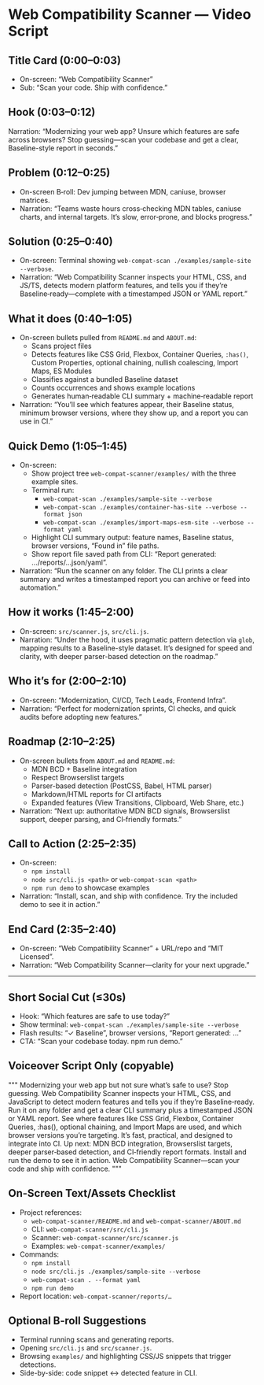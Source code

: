 # Web Compatibility Scanner — Video Script

## Title Card (0:00–0:03)
- On-screen: “Web Compatibility Scanner”
- Sub: “Scan your code. Ship with confidence.”

## Hook (0:03–0:12)
Narration: “Modernizing your web app? Unsure which features are safe across browsers? Stop guessing—scan your codebase and get a clear, Baseline-style report in seconds.”

## Problem (0:12–0:25)
- On-screen B‑roll: Dev jumping between MDN, caniuse, browser matrices.
- Narration: “Teams waste hours cross‑checking MDN tables, caniuse charts, and internal targets. It’s slow, error‑prone, and blocks progress.”

## Solution (0:25–0:40)
- On-screen: Terminal showing `web-compat-scan ./examples/sample-site --verbose`.
- Narration: “Web Compatibility Scanner inspects your HTML, CSS, and JS/TS, detects modern platform features, and tells you if they’re Baseline‑ready—complete with a timestamped JSON or YAML report.”

## What it does (0:40–1:05)
- On-screen bullets pulled from `README.md` and `ABOUT.md`:
  - Scans project files
  - Detects features like CSS Grid, Flexbox, Container Queries, `:has()`, Custom Properties, optional chaining, nullish coalescing, Import Maps, ES Modules
  - Classifies against a bundled Baseline dataset
  - Counts occurrences and shows example locations
  - Generates human‑readable CLI summary + machine‑readable report
- Narration: “You’ll see which features appear, their Baseline status, minimum browser versions, where they show up, and a report you can use in CI.”

## Quick Demo (1:05–1:45)
- On-screen:
  - Show project tree `web-compat-scanner/examples/` with the three example sites.
  - Terminal run:
    - `web-compat-scan ./examples/sample-site --verbose`
    - `web-compat-scan ./examples/container-has-site --verbose --format json`
    - `web-compat-scan ./examples/import-maps-esm-site --verbose --format yaml`
  - Highlight CLI summary output: feature names, Baseline status, browser versions, “Found in” file paths.
  - Show report file saved path from CLI: “Report generated: …/reports/…json/yaml”.
- Narration: “Run the scanner on any folder. The CLI prints a clear summary and writes a timestamped report you can archive or feed into automation.”

## How it works (1:45–2:00)
- On-screen: `src/scanner.js`, `src/cli.js`.
- Narration: “Under the hood, it uses pragmatic pattern detection via `glob`, mapping results to a Baseline-style dataset. It’s designed for speed and clarity, with deeper parser-based detection on the roadmap.”

## Who it’s for (2:00–2:10)
- On-screen: “Modernization, CI/CD, Tech Leads, Frontend Infra”.
- Narration: “Perfect for modernization sprints, CI checks, and quick audits before adopting new features.”

## Roadmap (2:10–2:25)
- On-screen bullets from `ABOUT.md` and `README.md`:
  - MDN BCD + Baseline integration
  - Respect Browserslist targets
  - Parser-based detection (PostCSS, Babel, HTML parser)
  - Markdown/HTML reports for CI artifacts
  - Expanded features (View Transitions, Clipboard, Web Share, etc.)
- Narration: “Next up: authoritative MDN BCD signals, Browserslist support, deeper parsing, and CI‑friendly formats.”

## Call to Action (2:25–2:35)
- On-screen:
  - `npm install`
  - `node src/cli.js <path>` or `web-compat-scan <path>`
  - `npm run demo` to showcase examples
- Narration: “Install, scan, and ship with confidence. Try the included demo to see it in action.”

## End Card (2:35–2:40)
- On-screen: “Web Compatibility Scanner” + URL/repo and “MIT Licensed”.
- Narration: “Web Compatibility Scanner—clarity for your next upgrade.”

---

## Short Social Cut (≤30s)
- Hook: “Which features are safe to use today?”
- Show terminal: `web-compat-scan ./examples/sample-site --verbose`
- Flash results: “✓ Baseline”, browser versions, “Report generated: …”
- CTA: “Scan your codebase today. npm run demo.”

## Voiceover Script Only (copyable)
"""
Modernizing your web app but not sure what’s safe to use? Stop guessing.
Web Compatibility Scanner inspects your HTML, CSS, and JavaScript to detect modern features and tells you if they’re Baseline‑ready.
Run it on any folder and get a clear CLI summary plus a timestamped JSON or YAML report.
See where features like CSS Grid, Flexbox, Container Queries, :has(), optional chaining, and Import Maps are used, and which browser versions you’re targeting.
It’s fast, practical, and designed to integrate into CI.
Up next: MDN BCD integration, Browserslist targets, deeper parser‑based detection, and CI‑friendly report formats.
Install and run the demo to see it in action. Web Compatibility Scanner—scan your code and ship with confidence.
"""

## On-Screen Text/Assets Checklist
- Project references:
  - `web-compat-scanner/README.md` and `web-compat-scanner/ABOUT.md`
  - CLI: `web-compat-scanner/src/cli.js`
  - Scanner: `web-compat-scanner/src/scanner.js`
  - Examples: `web-compat-scanner/examples/`
- Commands:
  - `npm install`
  - `node src/cli.js ./examples/sample-site --verbose`
  - `web-compat-scan . --format yaml`
  - `npm run demo`
- Report location: `web-compat-scanner/reports/…`

## Optional B‑roll Suggestions
- Terminal running scans and generating reports.
- Opening `src/cli.js` and `src/scanner.js`.
- Browsing `examples/` and highlighting CSS/JS snippets that trigger detections.
- Side-by-side: code snippet ↔ detected feature in CLI.
